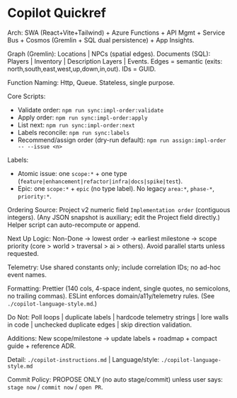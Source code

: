 # Copilot Quickref

Arch: SWA (React+Vite+Tailwind) + Azure Functions + API Mgmt + Service Bus + Cosmos (Gremlin + SQL dual persistence) + App Insights.

Graph (Gremlin): Locations | NPCs (spatial edges). Documents (SQL): Players | Inventory | Description Layers | Events. Edges = semantic (exits: north,south,east,west,up,down,in,out). IDs = GUID.

Function Naming: Http<VerbNoun>, Queue<ProcessThing>. Stateless, single purpose.

Core Scripts:

- Validate order: `npm run sync:impl-order:validate`
- Apply order: `npm run sync:impl-order:apply`
- List next: `npm run sync:impl-order:next`
- Labels reconcile: `npm run sync:labels`
- Recommend/assign order (dry-run default): `npm run assign:impl-order -- --issue <n>`

Labels:

- Atomic issue: one `scope:*` + one type (`feature|enhancement|refactor|infra|docs|spike|test`).
- Epic: one `scope:*` + `epic` (no type label).
  No legacy `area:*`, `phase-*`, `priority:*`.

Ordering Source: Project v2 numeric field `Implementation order` (contiguous integers). (Any JSON snapshot is auxiliary; edit the Project field directly.) Helper script can auto-recompute or append.

Next Up Logic: Non-Done → lowest order → earliest milestone → scope priority (core > world > traversal > ai > others). Avoid parallel starts unless requested.

Telemetry: Use shared constants only; include correlation IDs; no ad-hoc event names.

Formatting: Prettier (140 cols, 4-space indent, single quotes, no semicolons, no trailing commas). ESLint enforces domain/a11y/telemetry rules. (See `./copilot-language-style.md`.)

Do Not: Poll loops | duplicate labels | hardcode telemetry strings | lore walls in code | unchecked duplicate edges | skip direction validation.

Additions: New scope/milestone → update labels + roadmap + compact guide + reference ADR.

Detail: `./copilot-instructions.md` | Language/style: `./copilot-language-style.md`

Commit Policy: PROPOSE ONLY (no auto stage/commit) unless user says: `stage now` / `commit now` / `open PR`.
